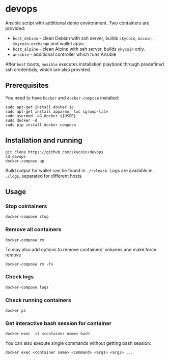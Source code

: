 # devops
Ansible script with additional demo environment. Two containers are provided:
* `host_debian` - clean Debian with ssh server, builds `skycoin`, `mzcoin`, `skycoin-exchange` and wallet apps.
* `host_alpine` - clean Alpine with ssh server, builds `skycoin` only.
* `ansible` - additional controller which runs Ansible

After `host` boots, `ansible` executes installation playbook through predefined ssh credentials,
which are also provided.

## Prerequisites
You need to have `Docker` and `docker-compose` installed:
```
sudo apt-get install docker.io
sudo apt-get install apparmor lxc cgroup-lite
sudo usermod -aG docker ${USER}
sudo docker -d
sudo pip install docker-compose
```

## Installation and running
```
git clone https://github.com/skycoin/devops
cd devops
docker-compose up
```

Build output for wallet can be found in `./release`.
Logs are available in `./logs`, separated for different hosts.

## Usage
### Stop cointainers
```
docker-compose stop
```
### Remove all containers
```
docker-compose rm
```
To may also add options to remove containers' volumes and make force remove
```
docker-compose rm -fv
```

### Check logs
```
docker-compose logs
```

### Check running containers
```
docker ps
```

### Get interactive bash session for container
```
docker exec -it <container name> bash
```

You can also execute single commands without getting bash session:
```
docker exec <container name> <command> <arg1> <arg2> ...
```
